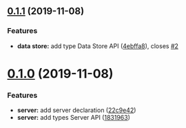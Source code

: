## [0.1.1](https://github.com/tyankatsu0105/types-gridsome/compare/v0.1.0...v0.1.1) (2019-11-08)


### Features

* **data store:** add type Data Store API ([4ebffa8](https://github.com/tyankatsu0105/types-gridsome/commit/4ebffa8ac0649ebd4b70d354521ec574f46935e1)), closes [#2](https://github.com/tyankatsu0105/types-gridsome/issues/2)



# [0.1.0](https://github.com/tyankatsu0105/types-gridsome/compare/22c9e42548d972836cc33436571f3a0370013381...v0.1.0) (2019-11-08)


### Features

* **server:** add server declaration ([22c9e42](https://github.com/tyankatsu0105/types-gridsome/commit/22c9e42548d972836cc33436571f3a0370013381))
* **server:** add types Server API ([1831963](https://github.com/tyankatsu0105/types-gridsome/commit/18319636329666695cef75acf4f971fba1d1a89a))



